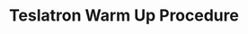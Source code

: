---
style: style1
image_path: /images/pic01.jpg
path: generic.html 
link_path: /electrodynamics/em.html
title: Teslatron Warm Up Procedure
caption: Warm up
---